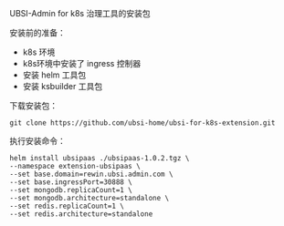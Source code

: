 UBSI-Admin for k8s 治理工具的安装包

安装前的准备：

- k8s 环境
- k8s环境中安装了 ingress 控制器
- 安装 helm 工具包
- 安装 ksbuilder 工具包

下载安装包：

`git clone https://github.com/ubsi-home/ubsi-for-k8s-extension.git`

执行安装命令：

  ```
  helm install ubsipaas ./ubsipaas-1.0.2.tgz \
  --namespace extension-ubsipaas \
  --set base.domain=rewin.ubsi.admin.com \
  --set base.ingressPort=30888 \
  --set mongodb.replicaCount=1 \
  --set mongodb.architecture=standalone \
  --set redis.replicaCount=1 \
  --set redis.architecture=standalone
  ```



